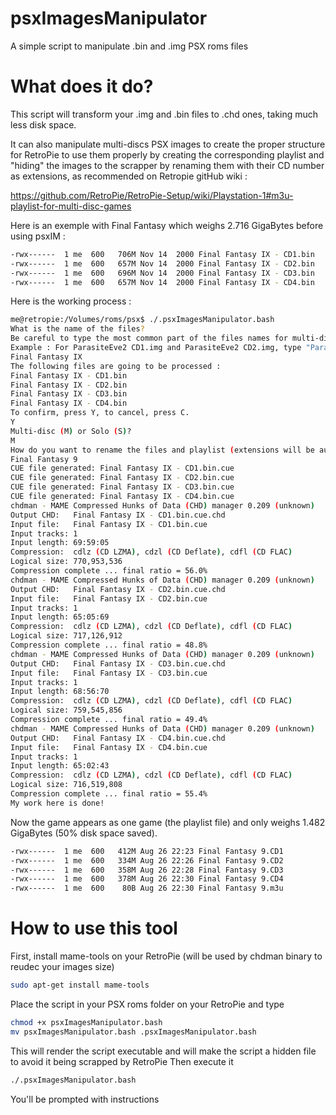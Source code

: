 # psxImagesManipulator
A simple script to manipulate .bin and .img PSX roms files

# What does it do?
This script will transform your .img and .bin files to .chd ones, taking much less disk space.

It can also manipulate multi-discs PSX images to create the proper structure for RetroPie to use them properly by creating the corresponding playlist and "hiding" the images to the scrapper by renaming them with their CD number as extensions, as recommended on Retropie gitHub wiki :

https://github.com/RetroPie/RetroPie-Setup/wiki/Playstation-1#m3u-playlist-for-multi-disc-games

Here is an exemple with Final Fantasy which weighs 2.716 GigaBytes before using psxIM :

```bash
-rwx------  1 me  600   706M Nov 14  2000 Final Fantasy IX - CD1.bin
-rwx------  1 me  600   657M Nov 14  2000 Final Fantasy IX - CD2.bin
-rwx------  1 me  600   696M Nov 14  2000 Final Fantasy IX - CD3.bin
-rwx------  1 me  600   657M Nov 14  2000 Final Fantasy IX - CD4.bin
```

Here is the working process :

```bash
me@retropie:/Volumes/roms/psx$ ./.psxImagesManipulator.bash
What is the name of the files?
Be careful to type the most common part of the files names for multi-discs games!
Example : For ParasiteEve2 CD1.img and ParasiteEve2 CD2.img, type "ParasiteEve2" (No quotes or spaces)
Final Fantasy IX
The following files are going to be processed :
Final Fantasy IX - CD1.bin
Final Fantasy IX - CD2.bin
Final Fantasy IX - CD3.bin
Final Fantasy IX - CD4.bin
To confirm, press Y, to cancel, press C.
Y
Multi-disc (M) or Solo (S)?
M
How do you want to rename the files and playlist (extensions will be automatically set) ?
Final Fantasy 9
CUE file generated: Final Fantasy IX - CD1.bin.cue
CUE file generated: Final Fantasy IX - CD2.bin.cue
CUE file generated: Final Fantasy IX - CD3.bin.cue
CUE file generated: Final Fantasy IX - CD4.bin.cue
chdman - MAME Compressed Hunks of Data (CHD) manager 0.209 (unknown)
Output CHD:   Final Fantasy IX - CD1.bin.cue.chd
Input file:   Final Fantasy IX - CD1.bin.cue
Input tracks: 1
Input length: 69:59:05
Compression:  cdlz (CD LZMA), cdzl (CD Deflate), cdfl (CD FLAC)
Logical size: 770,953,536
Compression complete ... final ratio = 56.0%
chdman - MAME Compressed Hunks of Data (CHD) manager 0.209 (unknown)
Output CHD:   Final Fantasy IX - CD2.bin.cue.chd
Input file:   Final Fantasy IX - CD2.bin.cue
Input tracks: 1
Input length: 65:05:69
Compression:  cdlz (CD LZMA), cdzl (CD Deflate), cdfl (CD FLAC)
Logical size: 717,126,912
Compression complete ... final ratio = 48.8%
chdman - MAME Compressed Hunks of Data (CHD) manager 0.209 (unknown)
Output CHD:   Final Fantasy IX - CD3.bin.cue.chd
Input file:   Final Fantasy IX - CD3.bin.cue
Input tracks: 1
Input length: 68:56:70
Compression:  cdlz (CD LZMA), cdzl (CD Deflate), cdfl (CD FLAC)
Logical size: 759,545,856
Compression complete ... final ratio = 49.4%
chdman - MAME Compressed Hunks of Data (CHD) manager 0.209 (unknown)
Output CHD:   Final Fantasy IX - CD4.bin.cue.chd
Input file:   Final Fantasy IX - CD4.bin.cue
Input tracks: 1
Input length: 65:02:43
Compression:  cdlz (CD LZMA), cdzl (CD Deflate), cdfl (CD FLAC)
Logical size: 716,519,808
Compression complete ... final ratio = 55.4%
My work here is done!
```

Now the game appears as one game (the playlist file) and only weighs 1.482 GigaBytes (50% disk space saved).

```bash
-rwx------  1 me  600   412M Aug 26 22:23 Final Fantasy 9.CD1
-rwx------  1 me  600   334M Aug 26 22:26 Final Fantasy 9.CD2
-rwx------  1 me  600   358M Aug 26 22:28 Final Fantasy 9.CD3
-rwx------  1 me  600   378M Aug 26 22:30 Final Fantasy 9.CD4
-rwx------  1 me  600    80B Aug 26 22:30 Final Fantasy 9.m3u
```

# How to use this tool

First, install mame-tools on your RetroPie (will be used by chdman binary to reudec your images size)

```bash
sudo apt-get install mame-tools
```

Place the script in your PSX roms folder on your RetroPie and type

```bash
chmod +x psxImagesManipulator.bash
mv psxImagesManipulator.bash .psxImagesManipulator.bash
```

This will render the script executable and will make the script a hidden file to avoid it being scrapped by RetroPie
Then execute it

```bash
./.psxImagesManipulator.bash
```

You'll be prompted with instructions
